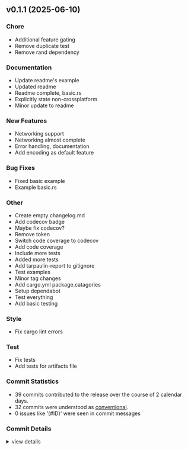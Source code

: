 

## v0.1.1 (2025-06-10)

### Chore

 - <csr-id-295ee2a17d103cddd05fecb9d9b7eff19070b2a2/> Additional feature gating
 - <csr-id-c8fb0fb5d2e82ca92c74570fbb520ab9d5f1fc4e/> Remove duplicate test
 - <csr-id-eff17958f165cbe319d36b856102a719e0da5a5c/> Remove rand dependency

### Documentation

 - <csr-id-1c8911211516e370df1737da098a75847e9975fa/> Update readme's example
 - <csr-id-1bce4903c5e06b40b33488ca797884dc7af6cb78/> Updated readme
 - <csr-id-c1247dc70e454c1229b24cb57450a082091a5ca5/> Readme complete, basic.rs
 - <csr-id-198be57bc5cb300d6f39a68d14587a390cf9c0f8/> Explicitly state non-crossplatform
 - <csr-id-411854418e66614e303265fdfec0836769f73ef7/> Minor update to readme

### New Features

 - <csr-id-0b71b1732d667aa02c0371efe8c69b1a149e4218/> Networking support
 - <csr-id-34dceaa28aaa208f7c7ae476fb67faa07a89328c/> Networking almost complete
 - <csr-id-ae88004f1f439226c4a1ea41c7c612390980d492/> Error handling, documentation
 - <csr-id-0245855ea34bb5c8790fe06f0edc5458f1e3017c/> Add encoding as default feature

### Bug Fixes

 - <csr-id-5550beb5f05f7345c3fab1739666bd1216d6fb51/> Fixed basic example
 - <csr-id-2a60f7888b8b50574b82ffc3534534c53d6cb96e/> Example basic.rs

### Other

 - <csr-id-08edfc345ba85830ffcfb1e86c9c323b561070ba/> Create empty changelog.md
 - <csr-id-04169d76fc0154ff2952099b2efe5dccc9b48d41/> Add codecov badge
 - <csr-id-14f6bf7393f95bf0863cfe1039e1dc4c57abef3a/> Maybe fix codecov?
 - <csr-id-c4ea17be3f26baf4d0567b5073e6dd8a8dad0ff7/> Remove token
 - <csr-id-32b86b478d30c1046461aadc95a425e3264239eb/> Switch code coverage to codecov
 - <csr-id-7a2b5abe4d09ff435d304a9bbf897acc7bc7553c/> Add code coverage
 - <csr-id-a2488ae0622019d2ed6c3f6e35c78a7a0abd5e3d/> Include more tests
 - <csr-id-7b17bcbf96943e8b733ac995d215c2621da10739/> Added more tests
 - <csr-id-16b4e34c8da87051abf37a0b9a9d1624a8275967/> Add tarpaulin-report to gitignore
 - <csr-id-bcb244aa4a7efe723fa4b6111205c197d208de55/> Test examples
 - <csr-id-3525358f3f51ab651affa0eb610201dedacc95e1/> Minor tag changes
 - <csr-id-1356c6834c156a33f079ff4f9d628240066201d0/> Add cargo.yml package.catagories
 - <csr-id-9d272a6aa2d1a9fba2817306df0d2fb7603c24a2/> Setup dependabot
 - <csr-id-bd1002a14a9857f7b65a26f7339b98facd3dfa10/> Test everything
 - <csr-id-a364eac8163ede0f22ce6f7644678194d392ed56/> Add basic testing

### Style

 - <csr-id-805396a9316481049f67532eec45596a4f0ceb7b/> Fix cargo lint errors

### Test

 - <csr-id-380efdfc751a8f51d031e44a664ee9ba37e3c712/> Fix tests
 - <csr-id-aedc02565277f61a0dd0427e4167b1a37a1c02e9/> Add tests for artifacts file

### Commit Statistics

<csr-read-only-do-not-edit/>

 - 39 commits contributed to the release over the course of 2 calendar days.
 - 32 commits were understood as [conventional](https://www.conventionalcommits.org).
 - 0 issues like '(#ID)' were seen in commit messages

### Commit Details

<csr-read-only-do-not-edit/>

<details><summary>view details</summary>

 * **Uncategorized**
    - Create empty changelog.md ([`08edfc3`](https://github.com/TimelessOS/LCAS/commit/08edfc345ba85830ffcfb1e86c9c323b561070ba))
    - Update readme's example ([`1c89112`](https://github.com/TimelessOS/LCAS/commit/1c8911211516e370df1737da098a75847e9975fa))
    - Networking support ([`0b71b17`](https://github.com/TimelessOS/LCAS/commit/0b71b1732d667aa02c0371efe8c69b1a149e4218))
    - Add codecov badge ([`04169d7`](https://github.com/TimelessOS/LCAS/commit/04169d76fc0154ff2952099b2efe5dccc9b48d41))
    - Maybe fix codecov? ([`14f6bf7`](https://github.com/TimelessOS/LCAS/commit/14f6bf7393f95bf0863cfe1039e1dc4c57abef3a))
    - Remove token ([`c4ea17b`](https://github.com/TimelessOS/LCAS/commit/c4ea17be3f26baf4d0567b5073e6dd8a8dad0ff7))
    - Switch code coverage to codecov ([`32b86b4`](https://github.com/TimelessOS/LCAS/commit/32b86b478d30c1046461aadc95a425e3264239eb))
    - Add code coverage ([`7a2b5ab`](https://github.com/TimelessOS/LCAS/commit/7a2b5abe4d09ff435d304a9bbf897acc7bc7553c))
    - Fix cargo lint errors ([`805396a`](https://github.com/TimelessOS/LCAS/commit/805396a9316481049f67532eec45596a4f0ceb7b))
    - Include more tests ([`a2488ae`](https://github.com/TimelessOS/LCAS/commit/a2488ae0622019d2ed6c3f6e35c78a7a0abd5e3d))
    - Added more tests ([`7b17bcb`](https://github.com/TimelessOS/LCAS/commit/7b17bcbf96943e8b733ac995d215c2621da10739))
    - Add tarpaulin-report to gitignore ([`16b4e34`](https://github.com/TimelessOS/LCAS/commit/16b4e34c8da87051abf37a0b9a9d1624a8275967))
    - Fixed basic example ([`5550beb`](https://github.com/TimelessOS/LCAS/commit/5550beb5f05f7345c3fab1739666bd1216d6fb51))
    - Networking almost complete ([`34dceaa`](https://github.com/TimelessOS/LCAS/commit/34dceaa28aaa208f7c7ae476fb67faa07a89328c))
    - Test examples ([`bcb244a`](https://github.com/TimelessOS/LCAS/commit/bcb244aa4a7efe723fa4b6111205c197d208de55))
    - Error handling, documentation ([`ae88004`](https://github.com/TimelessOS/LCAS/commit/ae88004f1f439226c4a1ea41c7c612390980d492))
    - Example basic.rs ([`2a60f78`](https://github.com/TimelessOS/LCAS/commit/2a60f7888b8b50574b82ffc3534534c53d6cb96e))
    - Add encoding as default feature ([`0245855`](https://github.com/TimelessOS/LCAS/commit/0245855ea34bb5c8790fe06f0edc5458f1e3017c))
    - Additional feature gating ([`295ee2a`](https://github.com/TimelessOS/LCAS/commit/295ee2a17d103cddd05fecb9d9b7eff19070b2a2))
    - Remove duplicate test ([`c8fb0fb`](https://github.com/TimelessOS/LCAS/commit/c8fb0fb5d2e82ca92c74570fbb520ab9d5f1fc4e))
    - Updated readme ([`1bce490`](https://github.com/TimelessOS/LCAS/commit/1bce4903c5e06b40b33488ca797884dc7af6cb78))
    - Initial Release ([`464e5b3`](https://github.com/TimelessOS/LCAS/commit/464e5b3aab89db78167269bfec5f30661f2a4b8f))
    - Readme complete, basic.rs ([`c1247dc`](https://github.com/TimelessOS/LCAS/commit/c1247dc70e454c1229b24cb57450a082091a5ca5))
    - Explicitly state non-crossplatform ([`198be57`](https://github.com/TimelessOS/LCAS/commit/198be57bc5cb300d6f39a68d14587a390cf9c0f8))
    - Create LICENSE-MIT ([`ba5390e`](https://github.com/TimelessOS/LCAS/commit/ba5390e59a967145a258b2bd32c2ced3da75f615))
    - Create LICENSE-APACHE ([`3535ec2`](https://github.com/TimelessOS/LCAS/commit/3535ec2f7b63dc1a7633cda9ceb001370953e8d2))
    - Minor tag changes ([`3525358`](https://github.com/TimelessOS/LCAS/commit/3525358f3f51ab651affa0eb610201dedacc95e1))
    - Add cargo.yml package.catagories ([`1356c68`](https://github.com/TimelessOS/LCAS/commit/1356c6834c156a33f079ff4f9d628240066201d0))
    - Setup dependabot ([`9d272a6`](https://github.com/TimelessOS/LCAS/commit/9d272a6aa2d1a9fba2817306df0d2fb7603c24a2))
    - Test everything ([`bd1002a`](https://github.com/TimelessOS/LCAS/commit/bd1002a14a9857f7b65a26f7339b98facd3dfa10))
    - Minor update to readme ([`4118544`](https://github.com/TimelessOS/LCAS/commit/411854418e66614e303265fdfec0836769f73ef7))
    - Fix tests ([`380efdf`](https://github.com/TimelessOS/LCAS/commit/380efdfc751a8f51d031e44a664ee9ba37e3c712))
    - Add basic testing ([`a364eac`](https://github.com/TimelessOS/LCAS/commit/a364eac8163ede0f22ce6f7644678194d392ed56))
    - Remove rand dependency ([`eff1795`](https://github.com/TimelessOS/LCAS/commit/eff17958f165cbe319d36b856102a719e0da5a5c))
    - Add tests for artifacts file ([`aedc025`](https://github.com/TimelessOS/LCAS/commit/aedc02565277f61a0dd0427e4167b1a37a1c02e9))
    - Fully working (locally) ([`ebb028a`](https://github.com/TimelessOS/LCAS/commit/ebb028abbd2c60c8ed32a24c490d7eda1338336a))
    - Artifact pulling ([`5a1fee9`](https://github.com/TimelessOS/LCAS/commit/5a1fee98a8640d0262ddf45978fbf387733e1eff))
    - Repo Creation ([`15d5ce4`](https://github.com/TimelessOS/LCAS/commit/15d5ce4075921c348bb4b936670b5e1efcdc1184))
    - Initial Structures ([`aee164a`](https://github.com/TimelessOS/LCAS/commit/aee164ac06d792f52f8bd6816181ef5384a6d457))
</details>

